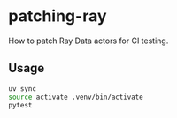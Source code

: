 # patching-ray

How to patch Ray Data actors for CI testing.

## Usage

```bash
uv sync
source activate .venv/bin/activate
pytest
```